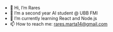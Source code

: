 - 👋 Hi, I’m Rares
- 👀 I’m a second year AI student @ UBB FMI
- 🌱 I’m currently learning React and Node.js
- 📫 How to reach me: rares.marta14@gmail.com

<!---
RaresMarta/RaresMarta is a ✨ special ✨ repository because its `README.md` (this file) appears on your GitHub profile.
You can click the Preview link to take a look at your changes.
--->
